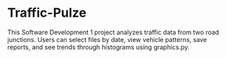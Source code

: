 # Traffic-Pulze
This Software Development 1 project analyzes traffic data from two road junctions. Users can select files by date, view vehicle patterns, save reports, and see trends through histograms using graphics.py.
